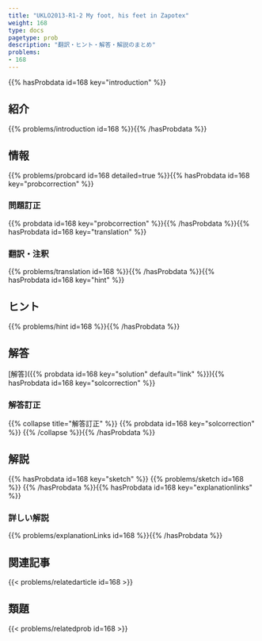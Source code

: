 ```yaml
---
title: "UKLO2013-R1-2 My foot, his feet in Zapotex"
weight: 168
type: docs
pagetype: prob
description: "翻訳・ヒント・解答・解説のまとめ"
problems: 
- 168
---
```


{{% hasProbdata id=168 key="introduction" %}}

## 紹介

{{% problems/introduction id=168 %}}{{% /hasProbdata %}}

## 情報

{{% problems/probcard id=168 detailed=true %}}{{% hasProbdata id=168 key="probcorrection" %}}

### 問題訂正

{{% probdata id=168 key="probcorrection" %}}{{% /hasProbdata %}}{{% hasProbdata id=168 key="translation" %}}

### 翻訳・注釈

{{% problems/translation id=168 %}}{{% /hasProbdata %}}{{% hasProbdata id=168 key="hint" %}}

## ヒント

{{% problems/hint id=168 %}}{{% /hasProbdata %}}

## 解答

[解答]({{% probdata id=168 key="solution" default="link" %}}){{% hasProbdata id=168 key="solcorrection" %}}

### 解答訂正

{{% collapse title="解答訂正" %}}
{{% probdata id=168 key="solcorrection" %}}
{{% /collapse %}}{{% /hasProbdata %}}

## 解説

{{% hasProbdata id=168 key="sketch" %}}
{{% problems/sketch id=168 %}}
{{% /hasProbdata %}}{{% hasProbdata id=168 key="explanationlinks" %}}

### 詳しい解説

{{% problems/explanationLinks id=168 %}}{{% /hasProbdata %}}

## 関連記事

{{< problems/relatedarticle id=168 >}}

## 類題

{{< problems/relatedprob id=168 >}}

